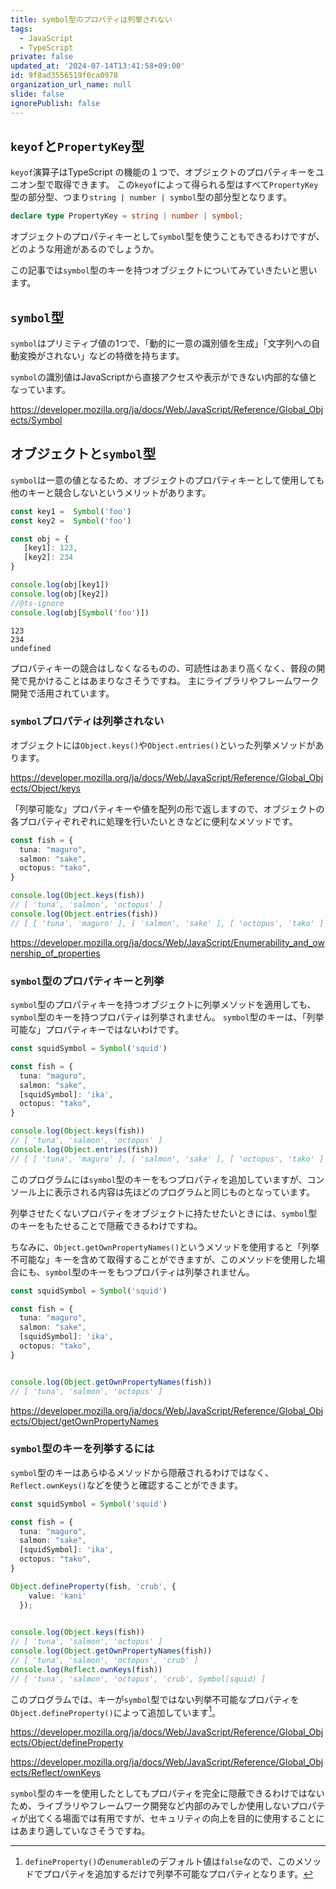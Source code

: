 ```yaml
---
title: symbol型のプロパティは列挙されない
tags:
  - JavaScript
  - TypeScript
private: false
updated_at: '2024-07-14T13:41:58+09:00'
id: 9f8ad3556519f0ca0978
organization_url_name: null
slide: false
ignorePublish: false
---
```

## `keyof`と`PropertyKey`型
`keyof`演算子はTypeScript の機能の１つで、オブジェクトのプロパティキーをユニオン型で取得できます。
この`keyof`によって得られる型はすべて`PropertyKey`型の部分型、つまり`string | number | symbol`型の部分型となります。

```ts:/lib.es5.d.ts
declare type PropertyKey = string | number | symbol;
```

オブジェクトのプロパティキーとして`symbol`型を使うこともできるわけですが、どのような用途があるのでしょうか。

この記事では`symbol`型のキーを持つオブジェクトについてみていきたいと思います。

## `symbol`型
`symbol`はプリミティブ値の1つで、「動的に一意の識別値を生成」「文字列への自動変換がされない」などの特徴を持ちます。

`symbol`の識別値はJavaScriptから直接アクセスや表示ができない内部的な値となっています。

https://developer.mozilla.org/ja/docs/Web/JavaScript/Reference/Global_Objects/Symbol

## オブジェクトと`symbol`型
`symbol`は一意の値となるため、オブジェクトのプロパティキーとして使用しても他のキーと競合しないというメリットがあります。
```ts
const key1 =  Symbol('foo')
const key2 =  Symbol('foo')

const obj = {
   [key1]: 123,
   [key2]: 234
}

console.log(obj[key1])
console.log(obj[key2])
//@ts-ignore
console.log(obj[Symbol('foo')])
```

```
123
234
undefined
```

プロパティキーの競合はしなくなるものの、可読性はあまり高くなく、普段の開発で見かけることはあまりなさそうですね。
主にライブラリやフレームワーク開発で活用されています。

### `symbol`プロパティは列挙されない
オブジェクトには`Object.keys()`や`Object.entries()`といった列挙メソッドがあります。

https://developer.mozilla.org/ja/docs/Web/JavaScript/Reference/Global_Objects/Object/keys

「列挙可能な」プロパティキーや値を配列の形で返しますので、オブジェクトの各プロパティぞれぞれに処理を行いたいときなどに便利なメソッドです。

```ts
const fish = {
  tuna: "maguro",
  salmon: "sake",
  octopus: "tako",
}

console.log(Object.keys(fish))
// [ 'tuna', 'salmon', 'octopus' ]
console.log(Object.entries(fish))
// [ [ 'tuna', 'maguro' ], [ 'salmon', 'sake' ], [ 'octopus', 'tako' ] ]
```

https://developer.mozilla.org/ja/docs/Web/JavaScript/Enumerability_and_ownership_of_properties

### `symbol`型のプロパティキーと列挙
`symbol`型のプロパティキーを持つオブジェクトに列挙メソッドを適用しても、`symbol`型のキーを持つプロパティは列挙されません。
`symbol`型のキーは、「列挙可能な」プロパティキーではないわけです。
```ts
const squidSymbol = Symbol('squid')

const fish = {
  tuna: "maguro",
  salmon: "sake",
  [squidSymbol]: 'ika',
  octopus: "tako",
}

console.log(Object.keys(fish))
// [ 'tuna', 'salmon', 'octopus' ]
console.log(Object.entries(fish))
// [ [ 'tuna', 'maguro' ], [ 'salmon', 'sake' ], [ 'octopus', 'tako' ] ]
```
このプログラムには`symbol`型のキーをもつプロパティを追加していますが、コンソール上に表示される内容は先ほどのプログラムと同じものとなっています。

列挙させたくないプロパティをオブジェクトに持たせたいときには、`symbol`型のキーをもたせることで隠蔽できるわけですね。

ちなみに、`Object.getOwnPropertyNames()`というメソッドを使用すると「列挙不可能な」キーを含めて取得することができますが、このメソッドを使用した場合にも、`symbol`型のキーをもつプロパティは列挙されません。
```ts
const squidSymbol = Symbol('squid')

const fish = {
  tuna: "maguro",
  salmon: "sake",
  [squidSymbol]: 'ika',
  octopus: "tako",
}


console.log(Object.getOwnPropertyNames(fish))
// [ 'tuna', 'salmon', 'octopus' ]
```

https://developer.mozilla.org/ja/docs/Web/JavaScript/Reference/Global_Objects/Object/getOwnPropertyNames


### `symbol`型のキーを列挙するには
`symbol`型のキーはあらゆるメソッドから隠蔽されるわけではなく、`Reflect.ownKeys()`などを使うと確認することができます。
```ts
const squidSymbol = Symbol('squid')

const fish = {
  tuna: "maguro",
  salmon: "sake",
  [squidSymbol]: 'ika',
  octopus: "tako",
}

Object.defineProperty(fish, 'crub', {
    value: 'kani'
  });
  

console.log(Object.keys(fish))
// [ 'tuna', 'salmon', 'octopus' ]
console.log(Object.getOwnPropertyNames(fish))
// [ 'tuna', 'salmon', 'octopus', 'crub' ]
console.log(Reflect.ownKeys(fish))
// [ 'tuna', 'salmon', 'octopus', 'crub', Symbol(squid) ]
```
このプログラムでは、キーが`symbol`型ではない列挙不可能なプロパティを`Object.defineProperty()`によって追加しています[^1]。

https://developer.mozilla.org/ja/docs/Web/JavaScript/Reference/Global_Objects/Object/defineProperty

https://developer.mozilla.org/ja/docs/Web/JavaScript/Reference/Global_Objects/Reflect/ownKeys

`symbol`型のキーを使用したとしてもプロパティを完全に隠蔽できるわけではないため、ライブラリやフレームワーク開発など内部のみでしか使用しないプロパティが出てくる場面では有用ですが、セキュリティの向上を目的に使用することにはあまり適していなさそうですね。

[^1]:`defineProperty()`の`enumerable`のデフォルト値は`false`なので、このメソッドでプロパティを追加するだけで列挙不可能なプロパティとなります。
